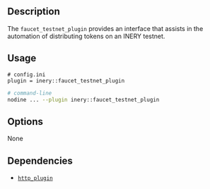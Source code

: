 ## Description

The `faucet_testnet_plugin` provides an interface that assists in the automation of distributing tokens on an INERY testnet.

## Usage

```console
# config.ini
plugin = inery::faucet_testnet_plugin
```
```sh
# command-line
nodine ... --plugin inery::faucet_testnet_plugin
```

## Options

None

## Dependencies

* [`http_plugin`](../http_plugin/index.md)
